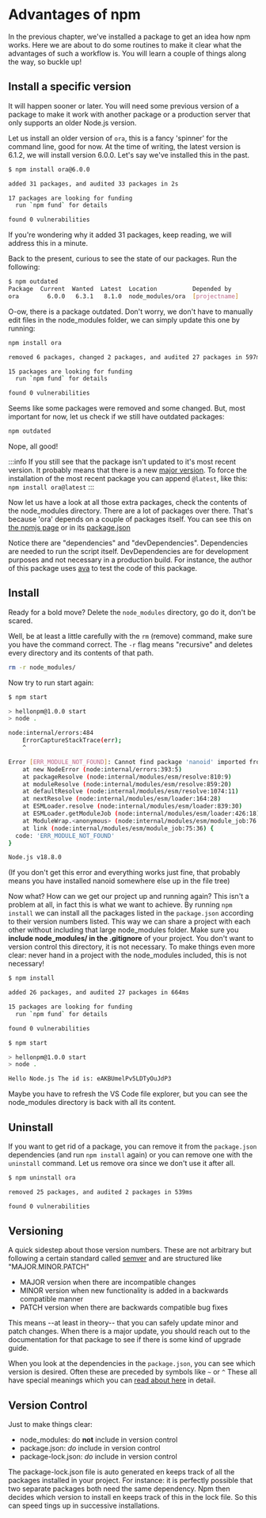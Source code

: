 # Advantages of npm

In the previous chapter, we've installed a package to get an idea how npm works. Here we are about to do some routines to make it clear what the advantages of such a workflow is. You will learn a couple of things along the way, so buckle up!

## Install a specific version

It will happen sooner or later. You will need some previous version of a package to make it work with another package or a production server that only supports an older Node.js version.

Let us install an older version of `ora`, this is a fancy 'spinner' for the command line, good for now. At the time of writing, the latest version is 6.1.2, we will install version 6.0.0. Let's say we've installed this in the past.

```bash
$ npm install ora@6.0.0

added 31 packages, and audited 33 packages in 2s

17 packages are looking for funding
  run `npm fund` for details

found 0 vulnerabilities
```

If you're wondering why it added 31 packages, keep reading, we will address this in a minute.

Back to the present, curious to see the state of our packages. Run the following:

```bash
$ npm outdated
Package  Current  Wanted  Latest  Location          Depended by
ora        6.0.0   6.3.1   8.1.0  node_modules/ora  [projectname]
```

O-ow, there is a package outdated. Don't worry, we don't have to manually edit files in the node_modules folder, we can simply update this one by running:

```bash
npm install ora

removed 6 packages, changed 2 packages, and audited 27 packages in 597ms

15 packages are looking for funding
  run `npm fund` for details

found 0 vulnerabilities
```

Seems like some packages were removed and some changed. But, most important for now, let us check if we still have outdated packages:

```bash
npm outdated
```

Nope, all good!

:::info
If you still see that the package isn't updated to it's most recent version. It probably means that there is a new [major version](https://semver.org/). To force the installation of the most recent package you can append `@latest`, like this: `npm install ora@latest`
:::

Now let us have a look at all those extra packages, check the contents of the node_modules directory. There are a lot of packages over there. That's because 'ora' depends on a couple of packages itself. You can see this on [the npmjs page](https://www.npmjs.com/package/ora?activeTab=dependencies) or in its [package.json](https://github.com/sindresorhus/ora/blob/main/package.json)

Notice there are "dependencies" and "devDependencies". Dependencies are needed to run the script itself. DevDependencies are for development purposes and not necessary in a production build. For instance, the author of this package uses [ava](https://www.npmjs.com/package/ava) to test the code of this package.

## Install

Ready for a bold move? Delete the `node_modules` directory, go do it, don't be scared.

Well, be at least a little carefully with the `rm` (remove) command, make sure you have the command correct. The `-r` flag means "recursive" and deletes every directory and its contents of that path.

```bash
rm -r node_modules/
```

Now try to run start again:

```bash
$ npm start

> hellonpm@1.0.0 start
> node .

node:internal/errors:484
    ErrorCaptureStackTrace(err);
    ^

Error [ERR_MODULE_NOT_FOUND]: Cannot find package 'nanoid' imported from /Users/demouser/hellonpm/index.js
    at new NodeError (node:internal/errors:393:5)
    at packageResolve (node:internal/modules/esm/resolve:810:9)
    at moduleResolve (node:internal/modules/esm/resolve:859:20)
    at defaultResolve (node:internal/modules/esm/resolve:1074:11)
    at nextResolve (node:internal/modules/esm/loader:164:28)
    at ESMLoader.resolve (node:internal/modules/esm/loader:839:30)
    at ESMLoader.getModuleJob (node:internal/modules/esm/loader:426:18)
    at ModuleWrap.<anonymous> (node:internal/modules/esm/module_job:76:40)
    at link (node:internal/modules/esm/module_job:75:36) {
  code: 'ERR_MODULE_NOT_FOUND'
}

Node.js v18.8.0
```

(If you don't get this error and everything works just fine, that probably means you have installed nanoid somewhere else up in the file tree)

Now what? How can we get our project up and running again? This isn't a problem at all, in fact this is what we want to achieve. By running `npm install` we can install all the packages listed in the `package.json` according to their version numbers listed. This way we can share a project with each other without including that large node_modules folder. Make sure you **include node_modules/ in the .gitignore** of your project. You don't want to version control this directory, it is not necessary.
To make things even more clear: never hand in a project with the node_modules included, this is not necessary!

```bash
$ npm install

added 26 packages, and audited 27 packages in 664ms

15 packages are looking for funding
  run `npm fund` for details

found 0 vulnerabilities

$ npm start

> hellonpm@1.0.0 start
> node .

Hello Node.js The id is: eAKBUmelPv5LDTyOuJdP3
```

Maybe you have to refresh the VS Code file explorer, but you can see the node_modules directory is back with all its content.

## Uninstall

If you want to get rid of a package, you can remove it from the `package.json` dependencies (and run `npm install` again) or you can remove one with the `uninstall` command. Let us remove ora since we don't use it after all.

```bash
$ npm uninstall ora

removed 25 packages, and audited 2 packages in 539ms

found 0 vulnerabilities
```

## Versioning

A quick sidestep about those version numbers. These are not arbitrary but following a certain standard called [semver](https://semver.org/) and are structured like "MAJOR.MINOR.PATCH"

- MAJOR version when there are incompatible changes
- MINOR version when new functionality is added in a backwards compatible manner
- PATCH version when there are backwards compatible bug fixes

This means --at least in theory-- that you can safely update minor and patch changes. When there is a major update, you should reach out to the documentation for that package to see if there is some kind of upgrade guide.

When you look at the dependencies in the `package.json`, you can see which version is desired. Often these are preceded by symbols like `~` or `^` These all have special meanings which you can [read about here](https://github.com/npm/node-semver#versions) in detail.

## Version Control

Just to make things clear:

- node_modules: do **not** include in version control
- package.json: _do_ include in version control
- package-lock.json: _do_ include in version control

The package-lock.json file is auto generated en keeps track of all the packages installed in your project. For instance: it is perfectly possible that two separate packages both need the same dependency. Npm then decides which version to install en keeps track of this in the lock file. So this can speed tings up in successive installations.

